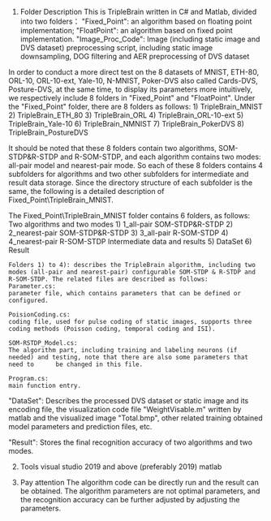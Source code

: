 1. Folder Description
  This is TripleBrain written in C# and Matlab, divided into two folders：
  "Fixed_Point": an algorithm based on floating point implementation;
  "FloatPoint":   an algorithm based on fixed point implementation.
  "Image_Proc_Code": Image (including static image and DVS dataset) preprocessing script, including static image downsampling, DOG                                   filtering and AER preprocessing of DVS dataset

  In order to conduct a more direct test on the 8 datasets of MNIST, ETH-80, ORL-10, ORL-10-ext, Yale-10, N-MNIST, Poker-DVS also called Cards-DVS, Posture-DVS, at the same time, to display its parameters more intuitively, we respectively include 8 folders in "Fixed_Point" and "FloatPoint".
  Under the "Fixed_Point" folder, there are 8 folders as follows:
    1) TripleBrain_MNIST
    2) TripleBrain_ETH_80
    3) TripleBrain_ORL
    4) TripleBrain_ORL-10-ext
    5) TripleBrain_Yale-10
    6) TripleBrain_NMNIST
    7) TripleBrain_PokerDVS
    8) TripleBrain_PostureDVS

  It should be noted that these 8 folders contain two algorithms, SOM-STDP&R-STDP and R-SOM-STDP, and each algorithm contains two modes: all-pair model and nearest-pair mode. So each of these 8 folders contains 4 subfolders for algorithms and two other subfolders for intermediate and result data storage. Since the directory structure of each subfolder is the same, the following is a detailed description of Fixed_Point\TripleBrain_MNIST.

The Fixed_Point\TripleBrain_MNIST folder contains 6 folders, as follows:
 Two algorithms and two modes
    1) 1_all-pair SOM-STDP&R-STDP
    2) 2_nearest-pair SOM-STDP&R-STDP
    3) 3_all-pair R-SOM-STDP
    4) 4_nearest-pair R-SOM-STDP
 Intermediate data and results
    5) DataSet
    6) Result

    Folders 1) to 4): describes the TripleBrain algorithm, including two modes (all-pair and nearest-pair) configurable SOM-STDP & R-STDP and R-SOM-STDP. The related files are described as follows:
    Parameter.cs:  
    parameter file, which contains parameters that can be defined or configured.

    PoisionCoding.cs:  
    coding file, used for pulse coding of static images, supports three coding methods (Poisson coding, temporal coding and ISI).

    SOM-RSTDP_Model.cs: 
    The algorithm part, including training and labeling neurons (if needed) and testing, note that there are also some parameters that need to      be changed in this file.

    Program.cs: 
    main function entry.

  "DataSet": Describes the processed DVS dataset or static image and its encoding file, the visualization code file "WeightVisable.m" written by matlab and the visualized image "Total.bmp", other related training obtained model parameters and prediction files, etc.

  "Result": Stores the final recognition accuracy of two algorithms and two modes.

2. Tools
visual studio 2019 and above (preferably 2019)
matlab

3. Pay attention
  The algorithm code can be directly run and the result can be obtained. The algorithm parameters are not optimal parameters, and the recognition accuracy can be further adjusted by adjusting the parameters.

